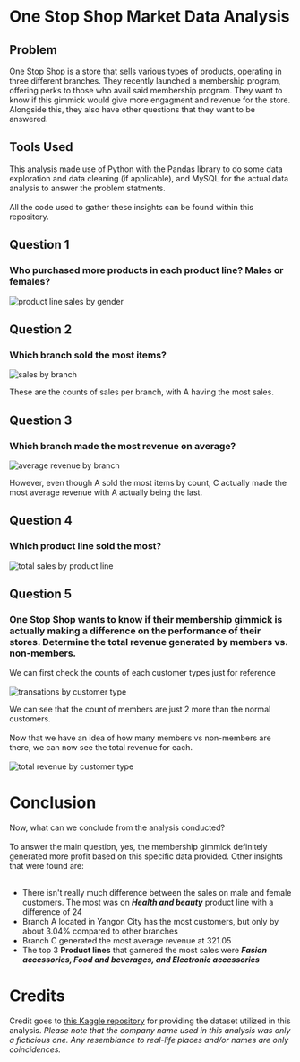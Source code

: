 # One Stop Shop Market Data Analysis
## Problem
One Stop Shop is a store that sells various types of products, operating in three different branches. They recently launched a membership program, offering perks to those who avail said membership program. They want to know if this gimmick would give more engagment and revenue for the store. Alongside this, they also have other questions that they want to be answered.
## Tools Used
This analysis made use of Python with the Pandas library to do some data exploration and data cleaning (if applicable), and MySQL for the actual data analysis to answer the problem statments. <br> <br>
All the code used to gather these insights can be found within this repository.
## Question 1
### Who purchased more products in each product line? Males or females?
![product line sales by gender](https://github.com/user-attachments/assets/d269b8ce-07d7-4974-859f-f5cbed4042d7)
## Question 2
### Which branch sold the most items?
![sales by branch](https://github.com/user-attachments/assets/5b27a21b-48f8-4569-8741-eab9ffdb394b)

These are the counts of sales per branch, with A having the most sales.
## Question 3
### Which branch made the most revenue on average?
![average revenue by branch](https://github.com/user-attachments/assets/22dc20f6-5b8d-423b-a36b-778d10048262)

However, even though A sold the most items by count, C actually made the most average revenue with A actually being the last.
## Question 4
### Which product line sold the most?
![total sales by product line](https://github.com/user-attachments/assets/b7679c39-16c3-4b2d-8d85-40ff9b75fd53)
## Question 5
### One Stop Shop wants to know if their membership gimmick is actually making a difference on the performance of their stores. Determine the total revenue generated by members vs. non-members.
We can first check the counts of each customer types just for reference <br> <br>
![transations by customer type](https://github.com/user-attachments/assets/e9bc814a-54db-4fa9-849c-da3ff57777f2)

We can see that the count of members are just 2 more than the normal customers. <br> <br>
Now that we have an idea of how many members vs non-members are there, we can now see the total revenue for each. <br> <br>
![total revenue by customer type](https://github.com/user-attachments/assets/b5c054fb-9c7a-494b-a19e-d7143439fde1)
# Conclusion
Now, what can we conclude from the analysis conducted? <br> <br>
To answer the main question, yes, the membership gimmick definitely generated more profit based on this specific data provided. Other insights that were found are: <br> <br>
* There isn't really much difference between the sales on male and female customers. The most was on ***Health and beauty*** product line with a difference of 24
* Branch A located in Yangon City has the most customers, but only by about 3.04% compared to other branches
* Branch C generated the most average revenue at 321.05
* The top 3 **Product lines** that garnered the most sales were ***Fasion accessories, Food and beverages, and Electronic accessories***
# Credits
Credit goes to [this Kaggle repository](https://www.kaggle.com/datasets/willianoliveiragibin/market-sales-data/data) for providing the dataset utilized in this analysis.
*Please note that the company name used in this analysis was only a ficticious one. Any resemblance to real-life places and/or names are only coincidences.*
